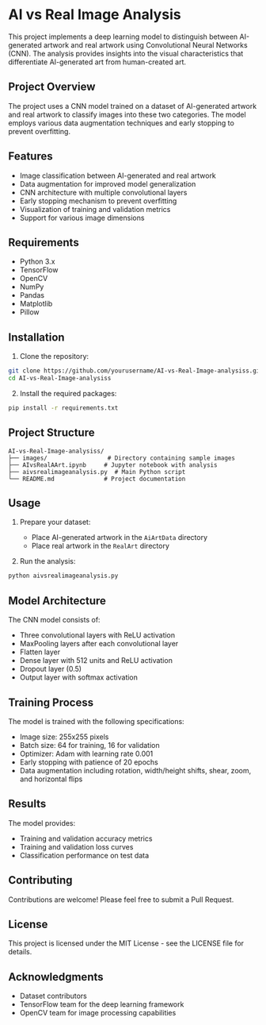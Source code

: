 # AI vs Real Image Analysis

This project implements a deep learning model to distinguish between AI-generated artwork and real artwork using Convolutional Neural Networks (CNN). The analysis provides insights into the visual characteristics that differentiate AI-generated art from human-created art.

## Project Overview

The project uses a CNN model trained on a dataset of AI-generated artwork and real artwork to classify images into these two categories. The model employs various data augmentation techniques and early stopping to prevent overfitting.

## Features

- Image classification between AI-generated and real artwork
- Data augmentation for improved model generalization
- CNN architecture with multiple convolutional layers
- Early stopping mechanism to prevent overfitting
- Visualization of training and validation metrics
- Support for various image dimensions

## Requirements

- Python 3.x
- TensorFlow
- OpenCV
- NumPy
- Pandas
- Matplotlib
- Pillow

## Installation

1. Clone the repository:
```bash
git clone https://github.com/yourusername/AI-vs-Real-Image-analysiss.git
cd AI-vs-Real-Image-analysiss
```

2. Install the required packages:
```bash
pip install -r requirements.txt
```

## Project Structure

```
AI-vs-Real-Image-analysiss/
├── images/                 # Directory containing sample images
├── AIvsRealAArt.ipynb     # Jupyter notebook with analysis
├── aivsrealimageanalysis.py  # Main Python script
└── README.md              # Project documentation
```

## Usage

1. Prepare your dataset:
   - Place AI-generated artwork in the `AiArtData` directory
   - Place real artwork in the `RealArt` directory

2. Run the analysis:
```bash
python aivsrealimageanalysis.py
```

## Model Architecture

The CNN model consists of:
- Three convolutional layers with ReLU activation
- MaxPooling layers after each convolutional layer
- Flatten layer
- Dense layer with 512 units and ReLU activation
- Dropout layer (0.5)
- Output layer with softmax activation

## Training Process

The model is trained with the following specifications:
- Image size: 255x255 pixels
- Batch size: 64 for training, 16 for validation
- Optimizer: Adam with learning rate 0.001
- Early stopping with patience of 20 epochs
- Data augmentation including rotation, width/height shifts, shear, zoom, and horizontal flips

## Results

The model provides:
- Training and validation accuracy metrics
- Training and validation loss curves
- Classification performance on test data

## Contributing

Contributions are welcome! Please feel free to submit a Pull Request.

## License

This project is licensed under the MIT License - see the LICENSE file for details.

## Acknowledgments

- Dataset contributors
- TensorFlow team for the deep learning framework
- OpenCV team for image processing capabilities
